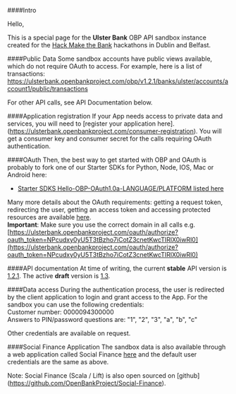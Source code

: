 ####Intro

Hello, 

This is a special page for the **Ulster Bank** OBP API sandbox instance created for the [Hack Make the Bank](http://www.hackmakethebank.com) hackathons in Dublin and Belfast.
 
####Public Data
Some sandbox accounts have public views available, which do not require OAuth to access. For example, here is a list of transactions: 
https://ulsterbank.openbankproject.com/obp/v1.2.1/banks/ulster/accounts/account1/public/transactions

For other API calls, see API Documentation below.

####Application registration
If your App needs access to private data and services, you will need to [register your application here]. (https://ulsterbank.openbankproject.com/consumer-registration).
You will get a consumer key and consumer secret for the calls requiring OAuth authentication.

####OAuth
Then, the best way to get started with OBP and OAuth is probably to fork one of our Starter SDKs for Python, Node, IOS, Mac or Android here:

* [Starter SDKS Hello-OBP-OAuth1.0a-LANGUAGE/PLATFORM listed here](https://github.com/OpenBankProject)
 
Many more details about the OAuth requirements: getting a request token, redirecting the user, getting an access token and accessing protected resources are available [here](https://github.com/OpenBankProject/OBP-API/wiki/OAuth-1.0-Server).
<br />
**Important**: Make sure you use the correct domain in all calls e.g. [https://ulsterbank.openbankproject.com/oauth/authorize?oauth_token=NPcudxy0yU5T3tBzho7iCotZ3cnetKwcTIRlX0iwRl0](https://ulsterbank.openbankproject.com/oauth/authorize?oauth_token=NPcudxy0yU5T3tBzho7iCotZ3cnetKwcTIRlX0iwRl0)

####API documentation
At time of writing, the current **stable** API version is [1.2.1](https://github.com/OpenBankProject/OBP-API/wiki/REST-API-V1.2.1). The active **draft** version is [1.3](https://github.com/OpenBankProject/OBP-API/wiki/REST-API-V1.3.0).

####Data access
During the authentication process, the user is redirected by the client application to login and grant access to the App. For the sandbox you can use the following credentials:
<br />
Customer number: 0000094300000
<br />
Answers to PIN/password questions are: "1", "2", "3", "a", "b", "c"

Other credentials are available on request.

####Social Finance Application
The sandbox data is also available through a web application called Social Finance [here](https://ulsterbank-sofi.openbankproject.com/) and the default user credentials are the same as above.

Note: Social Finance (Scala / Lift) is also open sourced on [github] (https://github.com/OpenBankProject/Social-Finance).